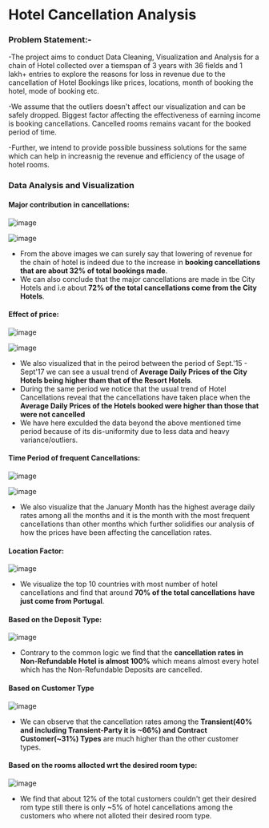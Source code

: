 # Hotel Cancellation Analysis
### Problem Statement:-

-The project aims to conduct Data Cleaning, Visualization and Analysis for a chain of Hotel collected over a tiemspan of 3 years with 36 fields and 1 lakh+ entries to explore the reasons for loss in revenue due to the cancellation of Hotel Bookings like prices, locations, month of booking the hotel, mode of booking etc.

-We assume that the outliers doesn't affect our visualization and can be safely dropped. Biggest factor affecting the effectiveness of earning income is booking cancellations. Cancelled rooms remains
vacant for the booked period of time.

-Further, we intend to provide possible bussiness solutions for the same which can help in increasnig the revenue and efficiency of the usage of hotel rooms. 

### Data Analysis and Visualization

#### Major contribution in cancellations:
![image](https://github.com/Kush263/Hotel-Cancelations-Analysis/assets/115999091/562710dd-0d46-4a77-ab7b-de3402503af8)

![image](https://github.com/Kush263/Hotel-Cancelations-Analysis/assets/115999091/b88ff565-2fde-4960-ba57-66d1a066ce8a)

- From the above images we can surely say that lowering of revenue for the chain of hotel is indeed due to the increase in **booking cancellations that are about 32% of total bookings made**.
- We can also conclude that the major cancellations are made in tbe City Hotels and i.e about **72% of the total cancellations come from the City Hotels**.

#### Effect of price:
![image](https://github.com/Kush263/Hotel-Cancelations-Analysis/assets/115999091/249a7245-2c21-4cff-b463-8b0d752b9309)

![image](https://github.com/Kush263/Hotel-Cancelations-Analysis/assets/115999091/30330082-f333-4be5-b679-536546dbb31d)

- We also visualized that in the peirod between the period of Sept.'15 - Sept'17 we can see a usual trend of **Average Daily Prices of the City Hotels being higher tham that of the Resort Hotels**.
- During the same period we notice that the usual trend of Hotel Cancellations reveal that the cancellations have taken place when the **Average Daily Prices of the Hotels booked were higher than those that were not cancelled**
- We have here exculded the data beyond the above mentioned time period because of its dis-uniformity due to less data and heavy variance/outliers.

#### Time Period of frequent Cancellations:
![image](https://github.com/Kush263/Hotel-Cancelations-Analysis/assets/115999091/7ce43ff5-d4fe-45ea-92c2-3fa680ed4704)
  
![image](https://github.com/Kush263/Hotel-Cancelations-Analysis/assets/115999091/3ecdacc6-e4d8-4228-affb-76881508e5b8)

- We also visualize that the January Month has the highest average daily rates among all the months and it is the month with the most frequent cancellations than other months which further solidifies our analysis of how the prices have been affecting the cancellation rates.

#### Location Factor:
![image](https://github.com/Kush263/Hotel-Cancelations-Analysis/assets/115999091/06602785-83d3-479b-ac74-acfe52fe75f2)

- We visualize the top 10 countries with most number of hotel cancellations and find that around **70% of the total cancellations have just come from Portugal**.

#### Based on the Deposit Type:
![image](https://github.com/Kush263/Hotel-Cancelations-Analysis/assets/115999091/725357b6-0012-43c9-bc55-b6df1a4e9c77)

- Contrary to the common logic we find that the **cancellation rates in Non-Refundable Hotel is almost 100%** which means almost every hotel which has the Non-Refundable Deposits are cancelled.

#### Based on Customer Type
![image](https://github.com/Kush263/Hotel-Cancelations-Analysis/assets/115999091/61e045a9-0340-4218-a351-c27cd2c2a1f6)

- We can observe that the cancellation rates among the **Transient(40% and including Transient-Party it is ~66%) and Contract Customer(~31%) Types** are much higher than the other customer types.

#### Based on the rooms allocted wrt the desired room type:
![image](https://github.com/Kush263/Hotel-Cancelations-Analysis/assets/115999091/66366df9-ddb4-4ebd-b0ad-a4558bb5baa0)

- We find that about 12% of the total customers couldn't get their desired rom type still there is only ~5% of hotel cancellations among the customers who where not alloted their desired room type.
